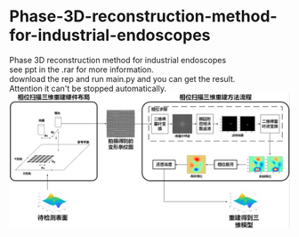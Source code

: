 # Phase-3D-reconstruction-method-for-industrial-endoscopes
Phase 3D reconstruction method for industrial endoscopes  
see ppt in the .rar for more information.  
download the rep and run main.py and you can get the result.  
Attention it can't be stopped automatically.
![image](https://github.com/Abikehaozhu/Phase-3D-reconstruction-method-for-industrial-endoscopes/blob/main/proposed_method.png)
